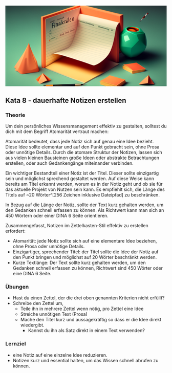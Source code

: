 ![Länge der Notiz](images/woche5.png)

## Kata 8 - dauerhafte Notizen erstellen

### Theorie
Um dein persönliches Wissensmanagement effektiv zu gestalten, solltest du dich mit dem Begriff Atomarität vertraut machen:

Atomarität bedeutet, dass jede Notiz sich auf genau eine Idee bezieht. Diese Idee sollte elementar und auf den Punkt gebracht sein, ohne Prosa oder unnötige Details. Durch die atomare Struktur der Notizen, lassen sich aus vielen kleinen Bausteinen große Ideen oder abstrakte Betrachtungen erstellen, oder auch Gedankengänge miteinander verbinden.

Ein wichtiger Bestandteil einer Notiz ist der Titel. Dieser sollte einzigartig sein und möglichst sprechend gestaltet werden. Auf diese Weise kann bereits am Titel erkannt werden, worum es in der Notiz geht und ob sie für das aktuelle Projekt von Nutzen sein kann. Es empfiehlt sich, die Länge des Titels auf ~20 Wörter^[256 Zeichen inklusive Dateipfad] zu beschränken.

In Bezug auf die Länge der Notiz, sollte der Text kurz gehalten werden, um den Gedanken schnell erfassen zu können. Als Richtwert kann man sich an 450 Wörtern oder einer DINA 6 Seite orientieren.

Zusammengefasst, Notizen im Zettelkasten-Stil effektiv zu erstellen erfordert:

- Atomarität: jede Notiz sollte sich auf eine elementare Idee beziehen, ohne Prosa oder unnötige Details.
- Einzigartiger, sprechender Titel: der Titel sollte die Idee der Notiz auf den Punkt bringen und möglichst auf 20 Wörter beschränkt werden.
- Kurze Textlänge: Der Text sollte kurz gehalten werden, um den Gedanken schnell erfassen zu können, Richtwert sind 450 Wörter oder eine DINA 6 Seite.


### Übungen
- Hast du einen Zettel, der die drei oben genannten Kriterien nicht erfüllt?
- Schreibe den Zettel um,
	- Teile ihn in mehrere Zettel wenn nötig, pro Zettel eine Idee
	- Streiche unnötigen Text (Prosa)
	- Mache den Titel kurz und aussagekräftig so dass er die Idee direkt wiedergibt.
		- Kannst du ihn als Satz direkt in einem Text verwenden?


### Lernziel
- eine Notiz auf eine einzelne Idee reduzieren.
- Notizen kurz und essential halten, um das Wissen schnell abrufen zu können.
<script src="https://giscus.app/client.js"
        data-repo="cogneon/lernos-zettelkasten"
        data-repo-id="R_kgDOI5YY1w"
        data-category="Announcements"
        data-category-id="DIC_kwDOI5YY184CUTx3"
        data-mapping="pathname"
        data-strict="0"
        data-reactions-enabled="1"
        data-emit-metadata="0"
        data-input-position="bottom"
        data-theme="light"
        data-lang="de"
        crossorigin="anonymous"
        async>
</script>
